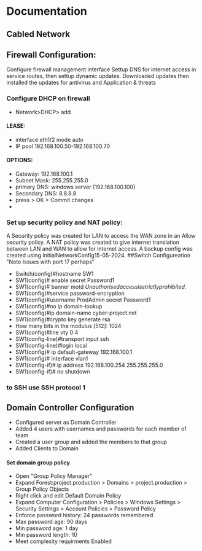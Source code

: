 # Documentation
## Cabled Network
## Firewall Configuration:
Configure firewall management interface
Settup DNS for internet access in service routes, then settup dynamic updates.
Downloaded updates then installed the updates for antivirus and Application & threats
### Configure DHCP on firewall
* Network>DHCP> add
#### LEASE:
* interface eth1/2 mode auto
* IP pool 192.168.100.50-192.168.100.70
#### OPTIONS:
* Gateway: 192.168.100.1
* Subnet Mask: 255.255.255.0
* primary DNS: windows server (192.168.100.100)
* Secondary DNS: 8.8.8.8
* press > OK > Commit changes
* 
### Set up security policy and NAT policy:
A Security policy was created for LAN to access the WAN zone in an Allow security policy. 
A NAT policy was created to give internet translation between LAN and WAN to allow for internet access.
A backup config was created using InitialNetworkConfig15-05-2024.
##Switch Configureation
"Note Issues with port 17 perhaps"
* Switch(config)#hostname SW1
* SW1(config)# enable secret Password1
* SW1(config)# banner motd $Unauthorised access is strictly prohibited.$
* SW1(config)#service password-encryption
* SW1(config)#username ProdAdmin secret Password1
* SW1(config)#no ip domain-lookup
* SW1(config)#ip domain-name cyber-project.net
* SW1(config)#crypto key generate rsa
* How many bits in the modulus [512]: 1024
* SW1(config)#line vty 0 4
* SW1(config-line)#transport input ssh
* SW1(config-line)#login local
* SW1(config)# ip default-gateway 192.168.100.1
* SW1(config)# interface vlan1
* SW1(config-if)# ip address 192.168.100.254 255.255.255.0
* SW1(config-if)# no shutdown
### to SSH use SSH protocol 1

## Domain Controller Configuration
* Configured server as Domain Controller
* Added 4 users with usernames and passwords for each member of team
* Created a user group and added the members to that group
* Added Clients to Domain

#### Set domain group policy 
* Open "Group Policy Manager" 
* Expand Forest:project.production > Domains > project.production > Group Policy Objects
* Right click and edit Default Domain Policy
* Expand Computer Configuration > Policies > Windows Settings > Security Settings > Account Policies > Password Policy
* Enforce password history: 24 passwords remembered
* Max password age: 90 days
* Min password age: 1 day
* Min password length: 10
* Meet complexity requirments Enabled
